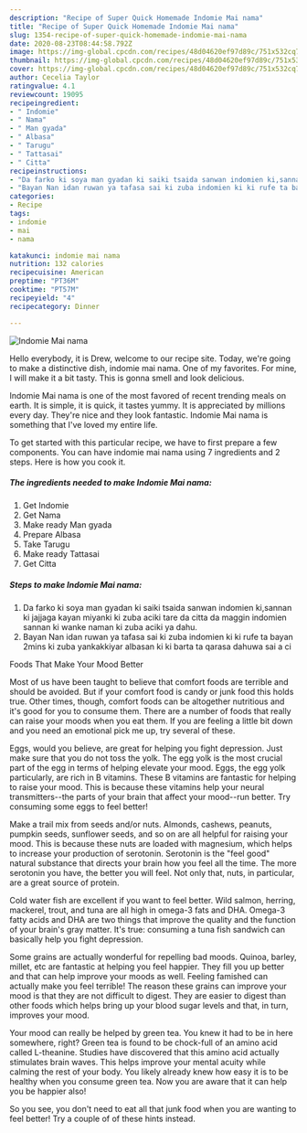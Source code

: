 ```yaml
---
description: "Recipe of Super Quick Homemade Indomie Mai nama"
title: "Recipe of Super Quick Homemade Indomie Mai nama"
slug: 1354-recipe-of-super-quick-homemade-indomie-mai-nama
date: 2020-08-23T08:44:58.792Z
image: https://img-global.cpcdn.com/recipes/48d04620ef97d89c/751x532cq70/indomie-mai-nama-recipe-main-photo.jpg
thumbnail: https://img-global.cpcdn.com/recipes/48d04620ef97d89c/751x532cq70/indomie-mai-nama-recipe-main-photo.jpg
cover: https://img-global.cpcdn.com/recipes/48d04620ef97d89c/751x532cq70/indomie-mai-nama-recipe-main-photo.jpg
author: Cecelia Taylor
ratingvalue: 4.1
reviewcount: 19095
recipeingredient:
- " Indomie"
- " Nama"
- " Man gyada"
- " Albasa"
- " Tarugu"
- " Tattasai"
- " Citta"
recipeinstructions:
- "Da farko ki soya man gyadan ki saiki tsaida sanwan indomien ki,sannan ki jajjaga kayan miyanki ki zuba aciki tare da citta da maggin indomien sannan ki wanke naman ki zuba aciki ya dahu."
- "Bayan Nan idan ruwan ya tafasa sai ki zuba indomien ki ki rufe ta bayan 2mins ki zuba yankakkiyar albasan ki ki barta ta qarasa dahuwa sai a ci"
categories:
- Recipe
tags:
- indomie
- mai
- nama

katakunci: indomie mai nama 
nutrition: 132 calories
recipecuisine: American
preptime: "PT36M"
cooktime: "PT57M"
recipeyield: "4"
recipecategory: Dinner

---
```



![Indomie Mai nama](https://img-global.cpcdn.com/recipes/48d04620ef97d89c/751x532cq70/indomie-mai-nama-recipe-main-photo.jpg)

Hello everybody, it is Drew, welcome to our recipe site. Today, we're going to make a distinctive dish, indomie mai nama. One of my favorites. For mine, I will make it a bit tasty. This is gonna smell and look delicious.



Indomie Mai nama is one of the most favored of recent trending meals on earth. It is simple, it is quick, it tastes yummy. It is appreciated by millions every day. They're nice and they look fantastic. Indomie Mai nama is something that I've loved my entire life.


To get started with this particular recipe, we have to first prepare a few components. You can have indomie mai nama using 7 ingredients and 2 steps. Here is how you cook it.

<!--inarticleads1-->

##### The ingredients needed to make Indomie Mai nama:

1. Get  Indomie
1. Get  Nama
1. Make ready  Man gyada
1. Prepare  Albasa
1. Take  Tarugu
1. Make ready  Tattasai
1. Get  Citta




<!--inarticleads2-->

##### Steps to make Indomie Mai nama:

1. Da farko ki soya man gyadan ki saiki tsaida sanwan indomien ki,sannan ki jajjaga kayan miyanki ki zuba aciki tare da citta da maggin indomien sannan ki wanke naman ki zuba aciki ya dahu.
1. Bayan Nan idan ruwan ya tafasa sai ki zuba indomien ki ki rufe ta bayan 2mins ki zuba yankakkiyar albasan ki ki barta ta qarasa dahuwa sai a ci




Foods That Make Your Mood Better


Most of us have been taught to believe that comfort foods are terrible and should be avoided. But if your comfort food is candy or junk food this holds true. Other times, though, comfort foods can be altogether nutritious and it's good for you to consume them. There are a number of foods that really can raise your moods when you eat them. If you are feeling a little bit down and you need an emotional pick me up, try several of these.

Eggs, would you believe, are great for helping you fight depression. Just make sure that you do not toss the yolk. The egg yolk is the most crucial part of the egg in terms of helping elevate your mood. Eggs, the egg yolk particularly, are rich in B vitamins. These B vitamins are fantastic for helping to raise your mood. This is because these vitamins help your neural transmitters--the parts of your brain that affect your mood--run better. Try consuming some eggs to feel better!

Make a trail mix from seeds and/or nuts. Almonds, cashews, peanuts, pumpkin seeds, sunflower seeds, and so on are all helpful for raising your mood. This is because these nuts are loaded with magnesium, which helps to increase your production of serotonin. Serotonin is the "feel good" natural substance that directs your brain how you feel all the time. The more serotonin you have, the better you will feel. Not only that, nuts, in particular, are a great source of protein.

Cold water fish are excellent if you want to feel better. Wild salmon, herring, mackerel, trout, and tuna are all high in omega-3 fats and DHA. Omega-3 fatty acids and DHA are two things that improve the quality and the function of your brain's gray matter. It's true: consuming a tuna fish sandwich can basically help you fight depression. 

Some grains are actually wonderful for repelling bad moods. Quinoa, barley, millet, etc are fantastic at helping you feel happier. They fill you up better and that can help improve your moods as well. Feeling famished can actually make you feel terrible! The reason these grains can improve your mood is that they are not difficult to digest. They are easier to digest than other foods which helps bring up your blood sugar levels and that, in turn, improves your mood.

Your mood can really be helped by green tea. You knew it had to be in here somewhere, right? Green tea is found to be chock-full of an amino acid called L-theanine. Studies have discovered that this amino acid actually stimulates brain waves. This helps improve your mental acuity while calming the rest of your body. You likely already knew how easy it is to be healthy when you consume green tea. Now you are aware that it can help you be happier also!

So you see, you don't need to eat all that junk food when you are wanting to feel better! Try  a  couple of  of  these  hints  instead.

